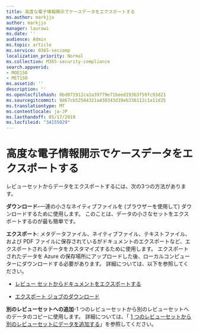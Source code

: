 ```yaml
---
title: 高度な電子情報開示でケースデータをエクスポートする
ms.author: markjjo
author: markjjo
manager: laurawi
ms.date: ''
audience: Admin
ms.topic: article
ms.service: O365-seccomp
localization_priority: Normal
ms.collection: M365-security-compliance
search.appverid:
- MOE150
- MET150
ms.assetid: ''
description: ''
ms.openlocfilehash: 0bd071912ca1a39779e71beed193b3f59fc93d21
ms.sourcegitcommit: 9d67cb52544321a430343d39eb336112c1a11d35
ms.translationtype: MT
ms.contentlocale: ja-JP
ms.lasthandoff: 05/17/2019
ms.locfileid: "34155029"
---
```

# <a name="export-case-data-in-advanced-ediscovery"></a>高度な電子情報開示でケースデータをエクスポートする

レビューセットからデータをエクスポートするには、次の3つの方法があります。

**ダウンロード**–一連の小さなネイティブファイルを (ブラウザーを使用して) ダウンロードするために使用します。 このことは、データの小さなセットをエクスポートするのが最も簡単です。

**エクスポート**: メタデータファイル、ネイティブファイル、テキストファイル、および PDF ファイルに保存されているがドキュメントのエクスポートなど、エクスポートされるデータをカスタマイズするために使用します。 エクスポートされたデータを Azure の保存場所にアップロードした後、ローカルコンピューターにダウンロードする必要があります。 詳細については、以下を参照してください。 

   - [レビュー セットからドキュメントをエクスポートする](export-documents-from-review-set.md)

   - [エクスポート ジョブのダウンロード](download-export-jobs.md)

**別のレビューセットへの追加**-1 つのレビューセットから別のレビューセットへのデータのコピーに使用します。 詳細については、「 [1 つのレビューセットから別のレビューセットにデータを追加する](add-data-to-review-set-from-another-review-set.md)」を参照してください。 
